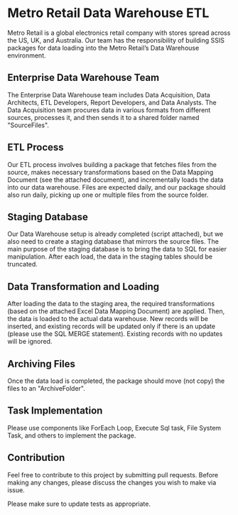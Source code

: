 # Metro Retail Data Warehouse ETL

Metro Retail is a global electronics retail company with stores spread across the US, UK, and Australia. Our team has the responsibility of building SSIS packages for data loading into the Metro Retail’s Data Warehouse environment.

## Enterprise Data Warehouse Team
The Enterprise Data Warehouse team includes Data Acquisition, Data Architects, ETL Developers, Report Developers, and Data Analysts. The Data Acquisition team procures data in various formats from different sources, processes it, and then sends it to a shared folder named "SourceFiles".

## ETL Process
Our ETL process involves building a package that fetches files from the source, makes necessary transformations based on the Data Mapping Document (see the attached document), and incrementally loads the data into our data warehouse. Files are expected daily, and our package should also run daily, picking up one or multiple files from the source folder.

## Staging Database
Our Data Warehouse setup is already completed (script attached), but we also need to create a staging database that mirrors the source files. The main purpose of the staging database is to bring the data to SQL for easier manipulation. After each load, the data in the staging tables should be truncated.

## Data Transformation and Loading
After loading the data to the staging area, the required transformations (based on the attached Excel Data Mapping Document) are applied. Then, the data is loaded to the actual data warehouse. New records will be inserted, and existing records will be updated only if there is an update (please use the SQL MERGE statement). Existing records with no updates will be ignored.

## Archiving Files
Once the data load is completed, the package should move (not copy) the files to an "ArchiveFolder".

## Task Implementation
Please use components like ForEach Loop, Execute Sql task, File System Task, and others to implement the package.

## Contribution
Feel free to contribute to this project by submitting pull requests. Before making any changes, please discuss the changes you wish to make via issue.

Please make sure to update tests as appropriate.